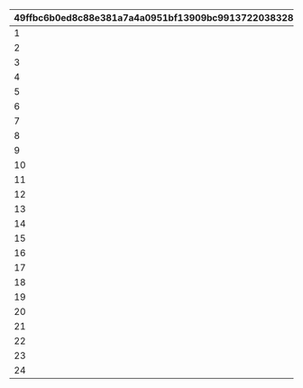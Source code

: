 |49ffbc6b0ed8c88e381a7a4a0951bf13909bc9913722038328d37949d777ffcc|e9010a86f4e974fcb5ca5a95bbc6b54115784e58f9ef56cb1d9f7a9d841d5c49|c6cc43a84e165970727a92ac1d6e64fd58593130a566563b575e8d7af417d88e|2e2b9a0768babe903b9af5999ba8125fea865377d80a119ef6de10112e7465c0|7337716e9c9bd6aefe09d885551e44a234d81a27c5d28fbf71a9508c9366e86e|
| --- | --- | --- | --- | --- |
|1|0|1|1|2700|
|2|0|1|2|3600|
|3|0|1|3|5400|
|4|1|1|1|3600|
|5|1|1|2|5400|
|6|1|1|3|7200|
|7|0|2|1|1800|
|8|0|2|2|2700|
|9|0|2|3|3600|
|10|1|2|1|2700|
|11|1|2|2|4050|
|12|1|2|3|5400|
|13|0|3|1|1800|
|14|0|3|2|2700|
|15|0|3|3|3600|
|16|1|3|1|2700|
|17|1|3|2|4050|
|18|1|3|3|5400|
|19|0|4|1|1800|
|20|0|4|2|2700|
|21|0|4|3|3600|
|22|1|4|1|2700|
|23|1|4|2|4050|
|24|1|4|3|5400|